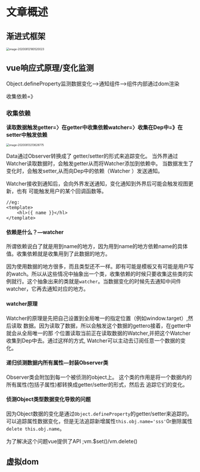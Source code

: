 # 文章概述

## 渐进式框架

<img src="/Users/xii/Library/Application Support/typora-user-images/image-20200812180520023.png" alt="image-20200812180520023" style="zoom:50%;" />



## vue响应式原理/变化监测

Object.defineProperty监测数据变化—>通知组件—>组件内部通过dom渲染

收集依赖=》

### 收集依赖

**读取数据触发getter=〉在getter中收集依赖watcher=〉收集在Dep中=》在setter中触发依赖**

<img src="/Users/xii/Library/Application Support/typora-user-images/image-20200813213628775.png" alt="image-20200813213628775" style="zoom:50%;" />

Data通过Observer转换成了 getter/setter的形式来追踪变化。 当外界通过Watcher读取数据时，会触发getter从而将Watcher添加到依赖中。 当数据发生了变化时，会触发setter,从而向Dep中的依赖（Watcher ）发送通知。

Watcher接收到通知后，会向外界发送通知，变化通知到外界后可能会触发视图更新，也有 可能触发用户的某个回调函数等。

```
//eg:
<template>
	<hl>({ name }}</hl>
</template>
```

#### 依赖是什么？—watcher

所谓依赖说白了就是用到name的地方，因为用到name的地方依赖name的具体值。收集依赖就是收集用到了此数据的地方。

因为使用数据的地方很多，而且类型还不一样。即有可能是模板又有可能是用户写的watch。所以从这些情况中抽象出一个类，收集依赖的时候只要收集这些类的实例就行。这个抽象出来的类就是`watcher`。当数据变化的时候先去通知中间件watcher，它再去通知对应的地方。

#### watcher原理

Watcher的原理是先把自己设置到全局唯一的指定位置（例如window.target）,然后读取 数据。因为读取了数据，所以会触发这个数据的gettero接着，在getter中就会从全局唯一的那 个位置读取当前正在读取数据的Watcher,并把这个Watcher收集到Dep中去。通过这样的方式, Watcher可以主动去订阅任意一个数据的变化。

#### 递归侦测数据内所有属性—封装Observer类

Observer类会附加到每一个被侦测的object上。 这个类的作用是将一个数据内的所有属性(包括子属性)都转换成getter/setter的形式，然后去 追踪它们的变化。

#### 侦测Object类型数据变化导致的问题

因为Object数据的变化是通过`Object.defineProperty`的getter/setter来追踪的。可以追踪属性数据变化，但是无法追踪新增属性`this.obj.name='sss'`0r删除属性`delete this.obj.name`。

为了解决这个问题vue提供了API ;vm.$set()/vm.delete()

## 虚拟dom



